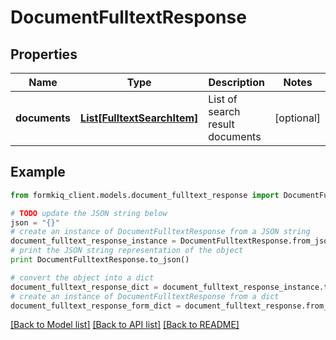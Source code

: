 # DocumentFulltextResponse


## Properties

Name | Type | Description | Notes
------------ | ------------- | ------------- | -------------
**documents** | [**List[FulltextSearchItem]**](FulltextSearchItem.md) | List of search result documents | [optional] 

## Example

```python
from formkiq_client.models.document_fulltext_response import DocumentFulltextResponse

# TODO update the JSON string below
json = "{}"
# create an instance of DocumentFulltextResponse from a JSON string
document_fulltext_response_instance = DocumentFulltextResponse.from_json(json)
# print the JSON string representation of the object
print DocumentFulltextResponse.to_json()

# convert the object into a dict
document_fulltext_response_dict = document_fulltext_response_instance.to_dict()
# create an instance of DocumentFulltextResponse from a dict
document_fulltext_response_form_dict = document_fulltext_response.from_dict(document_fulltext_response_dict)
```
[[Back to Model list]](../README.md#documentation-for-models) [[Back to API list]](../README.md#documentation-for-api-endpoints) [[Back to README]](../README.md)



